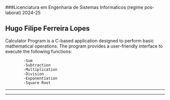 ###Licenciatura em Engenharia de Sistemas Informaticos (regime pos-laboral) 2024-25



								 
   																
## Hugo Filipe Ferreira Lopes     				
 																	



Calculator Program is a C-based application designed to perform basic mathematical operations. The program provides a user-friendly interface to execute the following functions:

			-Sum
			-Subtraction
			-Multiplication
			-Division
			-Exponentiation
			-Square Root
				
---------------------------------------------------------

***********************************************************
